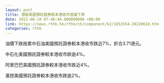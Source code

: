```yaml
---
layout: post
title: 港股美國預託證券較本港收市普遍下跌
date: 2022-06-18 07:40:44.000000000 +08:00
link: https://news.rthk.hk/rthk/ch/component/k2/1653554-20220618.htm
categories: rthk
---
```


油價下跌拖累中石油美國預託證券較本港收市跌近7%，折合3.71港元。

中石化美國預託證券較本港收市跌逾4%。

阿里巴巴美國預託證券較本港收市跌近4%。

滙控美國預託證券較本港收市跌逾2%。
